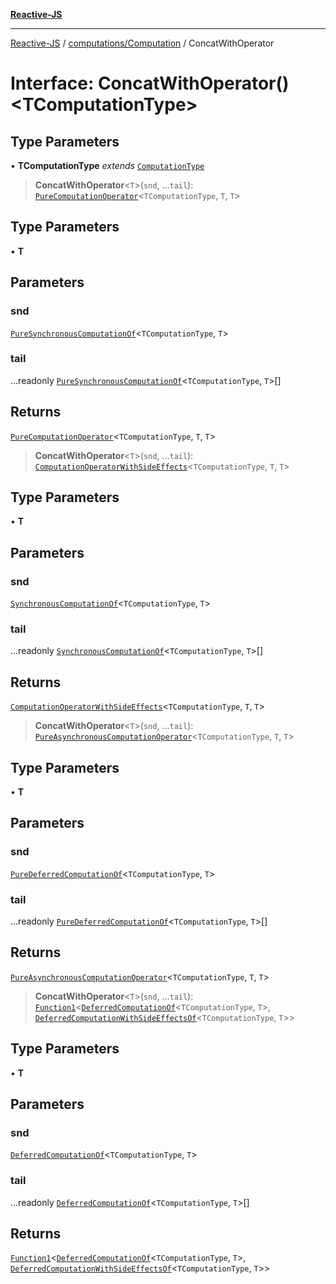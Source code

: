 [**Reactive-JS**](../../../README.md)

***

[Reactive-JS](../../../README.md) / [computations/Computation](../README.md) / ConcatWithOperator

# Interface: ConcatWithOperator()\<TComputationType\>

## Type Parameters

• **TComputationType** *extends* [`ComputationType`](../../type-aliases/ComputationType.md)

> **ConcatWithOperator**\<`T`\>(`snd`, ...`tail`): [`PureComputationOperator`](../../type-aliases/PureComputationOperator.md)\<`TComputationType`, `T`, `T`\>

## Type Parameters

• **T**

## Parameters

### snd

[`PureSynchronousComputationOf`](../../type-aliases/PureSynchronousComputationOf.md)\<`TComputationType`, `T`\>

### tail

...readonly [`PureSynchronousComputationOf`](../../type-aliases/PureSynchronousComputationOf.md)\<`TComputationType`, `T`\>[]

## Returns

[`PureComputationOperator`](../../type-aliases/PureComputationOperator.md)\<`TComputationType`, `T`, `T`\>

> **ConcatWithOperator**\<`T`\>(`snd`, ...`tail`): [`ComputationOperatorWithSideEffects`](../../type-aliases/ComputationOperatorWithSideEffects.md)\<`TComputationType`, `T`, `T`\>

## Type Parameters

• **T**

## Parameters

### snd

[`SynchronousComputationOf`](../../type-aliases/SynchronousComputationOf.md)\<`TComputationType`, `T`\>

### tail

...readonly [`SynchronousComputationOf`](../../type-aliases/SynchronousComputationOf.md)\<`TComputationType`, `T`\>[]

## Returns

[`ComputationOperatorWithSideEffects`](../../type-aliases/ComputationOperatorWithSideEffects.md)\<`TComputationType`, `T`, `T`\>

> **ConcatWithOperator**\<`T`\>(`snd`, ...`tail`): [`PureAsynchronousComputationOperator`](../../type-aliases/PureAsynchronousComputationOperator.md)\<`TComputationType`, `T`, `T`\>

## Type Parameters

• **T**

## Parameters

### snd

[`PureDeferredComputationOf`](../../type-aliases/PureDeferredComputationOf.md)\<`TComputationType`, `T`\>

### tail

...readonly [`PureDeferredComputationOf`](../../type-aliases/PureDeferredComputationOf.md)\<`TComputationType`, `T`\>[]

## Returns

[`PureAsynchronousComputationOperator`](../../type-aliases/PureAsynchronousComputationOperator.md)\<`TComputationType`, `T`, `T`\>

> **ConcatWithOperator**\<`T`\>(`snd`, ...`tail`): [`Function1`](../../../functions/type-aliases/Function1.md)\<[`DeferredComputationOf`](../../type-aliases/DeferredComputationOf.md)\<`TComputationType`, `T`\>, [`DeferredComputationWithSideEffectsOf`](../../type-aliases/DeferredComputationWithSideEffectsOf.md)\<`TComputationType`, `T`\>\>

## Type Parameters

• **T**

## Parameters

### snd

[`DeferredComputationOf`](../../type-aliases/DeferredComputationOf.md)\<`TComputationType`, `T`\>

### tail

...readonly [`DeferredComputationOf`](../../type-aliases/DeferredComputationOf.md)\<`TComputationType`, `T`\>[]

## Returns

[`Function1`](../../../functions/type-aliases/Function1.md)\<[`DeferredComputationOf`](../../type-aliases/DeferredComputationOf.md)\<`TComputationType`, `T`\>, [`DeferredComputationWithSideEffectsOf`](../../type-aliases/DeferredComputationWithSideEffectsOf.md)\<`TComputationType`, `T`\>\>
